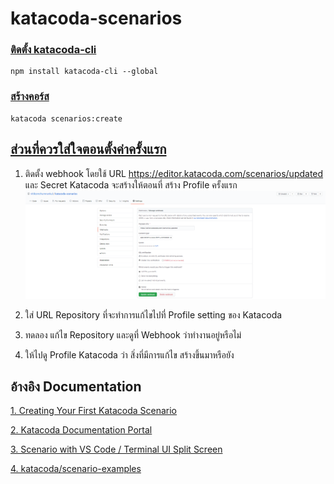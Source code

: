 # katacoda-scenarios
### [ติดตั้ง katacoda-cli](https://www.npmjs.com/package/katacoda-cli/v/0.0.4)
```
npm install katacoda-cli --global
```

###  [สร้างคอร์ส](https://katacoda.com/scenario-examples/scenarios/create-scenario-101)
```
katacoda scenarios:create
```


## [ส่วนที่ควรใส่ใจตอนตั้งค่าครั้งแรก](https://www.katacoda.community/author-profile.html#configuring-git-webhook-manually)
 1. ติดตั้ง webhook โดยใช้ URL https://editor.katacoda.com/scenarios/updated และ Secret Katacoda จะสร้างให้ตอนที่ สร้าง Profile ครั้งแรก
![enter image description here](https://github.com/nitikornchumnankul/katacoda-scenarios/blob/master/assets/pictures/setup/webhooks.png)

 2. ใส่ URL Repository ที่จะทำการแก้ไขไปที่ Profile setting ของ Katacoda
 3. ทดลอง แก้ไข Repository และดูที่ Webhook ว่าทำงานอยู่หรือไม่
 4. ให้ไปดู Profile Katacoda ว่า สิ่งที่มีการแก้ไข สร้างขึ้นมาหรือยัง


## อ้างอิง Documentation
[1. Creating Your First Katacoda Scenario](https://katacoda.com/scenario-examples/scenarios/create-scenario-101)

[2. Katacoda Documentation Portal](https://www.katacoda.community/welcome.html)

[3. Scenario with VS Code / Terminal UI Split Screen](https://katacoda.com/scenario-examples/courses/uilayouts/uilayout-vscode-terminal)

[4. katacoda/scenario-examples](https://github.com/katacoda/scenario-examples)
